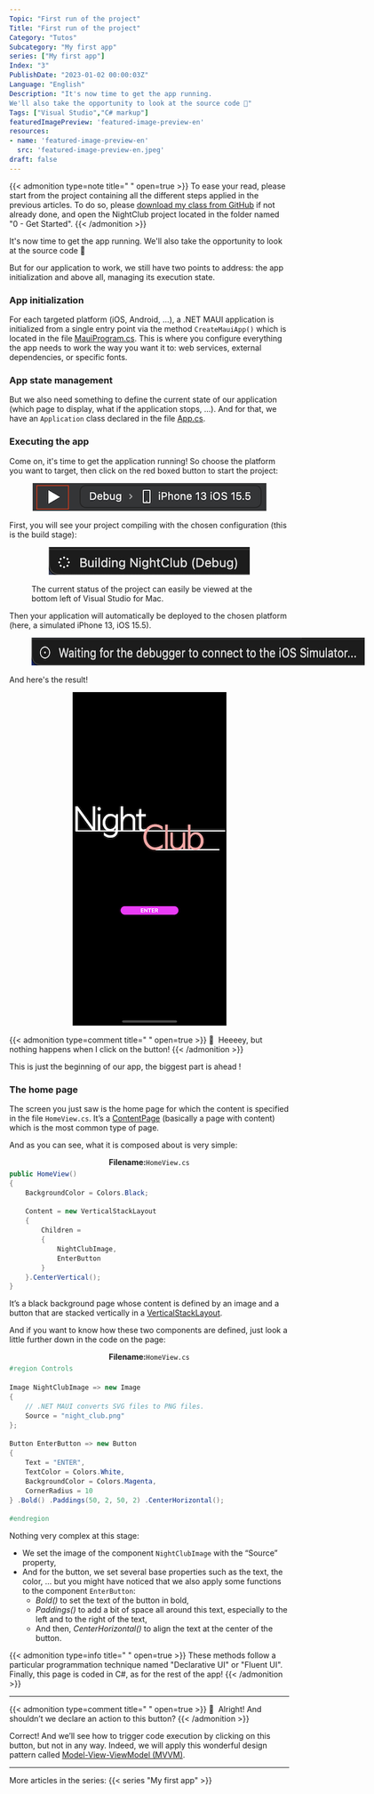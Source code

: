 ```yaml
---
Topic: "First run of the project"
Title: "First run of the project"
Category: "Tutos"
Subcategory: "My first app"
series: ["My first app"]
Index: "3"
PublishDate: "2023-01-02 00:00:03Z"
Language: "English"
Description: "It's now time to get the app running.
We'll also take the opportunity to look at the source code 🙂"
Tags: ["Visual Studio","C# markup"]
featuredImagePreview: 'featured-image-preview-en'
resources:
- name: 'featured-image-preview-en'
  src: 'featured-image-preview-en.jpeg'
draft: false
---
```


<!--more-->

<style>
.img-sizes{min-height:50px;max-height:600px;min-width:50px;max-width:600px;height:auto;width:auto}
</style>

{{< admonition type=note title="‎ " open=true >}}
To ease your read, please start from the project containing all the different steps applied in the previous articles. To do so, please [download my class from GitHub](https://github.com/Kapusch/blog-dotnet-maui) if not already done, and open the NightClub project located in the folder named "0 - Get Started".
{{< /admonition >}}



It's now time to get the app running. We'll also take the opportunity to look at the source code 🙂

But for our application to work, we still have two points to address: the app initialization and above all, managing its execution state.

### App initialization

For each targeted platform (iOS, Android, ...), a .NET MAUI application is initialized from a single entry point via the method `CreateMauiApp()` which is located in the file [MauiProgram.cs](https://github.com/Kapusch/blog-dotnet-maui/blob/main/Samples/NightClub/0%20-%20Get%20Started/NightClub/MauiProgram.cs). This is where you configure everything the app needs to work the way you want it to: web services, external dependencies, or specific fonts.

### App state management

But we also need something to define the current state of our application (which page to display, what if the application stops, ...). And for that, we have an `Application` class declared in the file [App.cs](https://github.com/Kapusch/blog-dotnet-maui/blob/main/Samples/NightClub/0%20-%20Get%20Started/NightClub/App.cs).

### Executing the app

Come on, it's time to get the application running! So choose the platform you want to target, then click on the red boxed button to start the project:

<figure><p align="center"><img class="img-sizes" src="./images/CCA585B557D8F8AFA27869ED6F96DC99.png"></p></figure>



First, you will see your project compiling with the chosen configuration (this is the build stage):

<figure><p align="center"><img class="img-sizes" src="./images/85AFA96A5BBDCA9AA60CF174671E372B.png"></p><figcaption class="image-caption">The current status of the project can easily be viewed at the bottom left of Visual Studio for Mac.</figcaption></figure>



Then your application will automatically be deployed to the chosen platform (here, a simulated iPhone 13, iOS 15.5).

<figure><p align="center"><img class="img-sizes" src="./images/FB933ED833E5286A9C4DEE2FD6747035.png"></p></figure>



And here's the result!

<figure><p align="center"><img class="img-sizes" src="./images/041628D6E57C50A8C4C89BD5FDE6A23C.png"></p></figure>




{{< admonition type=comment title="‎ " open=true >}}
🐒‎ ‎ Heeeey, but nothing happens when I click on the button!
{{< /admonition >}}

This is just the beginning of our app, the biggest part is ahead !

### The home page

The screen you just saw is the home page for which the content is specified in the file `HomeView.cs`. It’s a [ContentPage](https://docs.microsoft.com/en-us/dotnet/maui/user-interface/pages/contentpage) (basically a page with content) which is the most common type of page.



And as you can see, what it is composed about is very simple:

<p align="center" style="margin-bottom:-10px"><strong>Filename:</strong><code>HomeView.cs</code></p>

```csharp
public HomeView()
{
    BackgroundColor = Colors.Black;

    Content = new VerticalStackLayout
    {
        Children =
        {
            NightClubImage,
            EnterButton
        }
    }.CenterVertical();
}
```




It’s a black background page whose content is defined by an image and a button that are stacked vertically in a [VerticalStackLayout](https://docs.microsoft.com/en-us/dotnet/maui/user-interface/layouts/verticalstacklayout).

And if you want to know how these two components are defined, just look a little further down in the code on the page:

<p align="center" style="margin-bottom:-10px"><strong>Filename:</strong><code>HomeView.cs</code></p>

```csharp
#region Controls

Image NightClubImage => new Image
{
    // .NET MAUI converts SVG files to PNG files.
    Source = "night_club.png"
};

Button EnterButton => new Button
{
    Text = "ENTER",
    TextColor = Colors.White,
    BackgroundColor = Colors.Magenta,
    CornerRadius = 10
} .Bold() .Paddings(50, 2, 50, 2) .CenterHorizontal();

#endregion
```




Nothing very complex at this stage:

* We set the image of the component `NightClubImage` with the “Source” property,
* And for the button, we set several base properties such as the text, the color, … but you might have noticed that we also apply some functions to the component `EnterButton`:
    * *Bold()* to set the text of the button in bold,
    * *Paddings()* to add a bit of space all around this text, especially to the left and to the right of the text,
    * And then, *CenterHorizontal()* to align the text at the center of the button.



{{< admonition type=info title="‎ " open=true >}}
These methods follow a particular programmation technique named "Declarative UI" or "Fluent UI". Finally, this page is coded in C#, as for the rest of the app!
{{< /admonition >}}

___


{{< admonition type=comment title="‎ " open=true >}}
🐒‎ ‎ Alright! And shouldn’t we declare an action to this button?
{{< /admonition >}}



Correct! And we’ll see how to trigger code execution by clicking on this button, but not in any way. Indeed, we will apply this wonderful design pattern called <a href="../4-mvvm-is-the-key-to-succeed/">Model-View-ViewModel (MVVM)</a>.

---
More articles in the series:
{{< series "My first app" >}}

